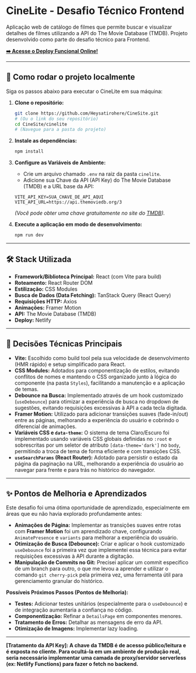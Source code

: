 # CineLite - Desafio Técnico Frontend

Aplicação web de catálogo de filmes que permite buscar e visualizar detalhes de filmes utilizando a API do The Movie Database (TMDB). Projeto desenvolvido como parte do desafio técnico para  Frontend.

**[➡️ Acesse o Deploy Funcional Online!](https://cinesite.netlify.app/)**

---

## 🚀 Como rodar o projeto localmente

Siga os passos abaixo para executar o CineLite em sua máquina:

1.  **Clone o repositório:**
    ```bash
    git clone https://github.com/Heysatirohere/CineSite.git
    # (Ou o link do seu repositório)
    cd CineSite/cinelite
    # (Navegue para a pasta do projeto)
    ```

2.  **Instale as dependências:**
    ```bash
    npm install
    ```

3.  **Configure as Variáveis de Ambiente:**
    * Crie um arquivo chamado `.env` na raiz da pasta `cinelite`.
    * Adicione sua Chave da API (API Key) do The Movie Database (TMDB) e a URL base da API:
    ```env
    VITE_API_KEY=SUA_CHAVE_DE_API_AQUI
    VITE_API_URL=https://api.themoviedb.org/3
    ```
    *(Você pode obter uma chave gratuitamente no site do [TMDB](https://www.themoviedb.org/)).*

4.  **Execute a aplicação em modo de desenvolvimento:**
    ```bash
    npm run dev
    ```


---

## 🛠️ Stack Utilizada

* **Framework/Biblioteca Principal:** React (com Vite para build)
* **Roteamento:** React Router DOM
* **Estilização:** CSS Modules
* **Busca de Dados (Data Fetching):** TanStack Query (React Query)
* **Requisições HTTP:** Axios
* **Animações:** Framer Motion
* **API:** The Movie Database (TMDB)
* **Deploy:** Netlify

---

## 🧠 Decisões Técnicas Principais

* **Vite:** Escolhido como build tool pela sua velocidade de desenvolvimento (HMR rápido) e setup simplificado para React.
* **CSS Modules:** Adotados para componentização de estilos, evitando conflitos de nomes e mantendo o CSS organizado junto à lógica do componente (na pasta `Styles`), facilitando a manutenção e a aplicação de temas.
* **Debounce na Busca:** Implementado através de um hook customizado (`useDebounce`) para otimizar a experiência de busca no dropdown de sugestões, evitando requisições excessivas à API a cada tecla digitada.
* **Framer Motion:** Utilizado para adicionar transições suaves (fade-in/out) entre as páginas, melhorando a experiência do usuário e cobrindo o diferencial de animações.
* **Variáveis CSS e `data-theme`:** O sistema de tema Claro/Escuro foi implementado usando variáveis CSS globais definidas no `:root` e sobrescritas por um seletor de atributo `[data-theme='dark']` no `body`, permitindo a troca de tema de forma eficiente e com transições CSS.
* **`useSearchParams` (React Router):** Adotado para persistir o estado da página da paginação na URL, melhorando a experiência do usuário ao navegar para frente e para trás no histórico do navegador.

---

## ✨ Pontos de Melhoria e Aprendizados

Este desafio foi uma ótima oportunidade de aprendizado, especialmente em áreas que eu não havia explorado profundamente antes:

* **Animações de Página:** Implementar as transições suaves entre rotas com **Framer Motion** foi um aprendizado chave, configurando `AnimatePresence` e `variants` para melhorar a experiência do usuário.
* **Otimização de Busca (Debounce):** Criar e aplicar o hook customizado `useDebounce` foi a primeira vez que implementei essa técnica para evitar requisições excessivas à API durante a digitação.
* **Manipulação de Commits no Git:** Precisei aplicar um commit específico de um branch para outro, o que me levou a aprender e utilizar o comando `git cherry-pick` pela primeira vez, uma ferramenta útil para gerenciamento granular do histórico.

**Possíveis Próximos Passos (Pontos de Melhoria):**

* **Testes:** Adicionar testes unitários (especialmente para o `useDebounce`) e de integração aumentaria a confiança no código.
* **Componentização:** Refinar a `DetailsPage` em componentes menores.
* **Tratamento de Erros:** Detalhar as mensagens de erro da API.
* **Otimização de Imagens:** Implementar lazy loading.

---

**[Tratamento da API Key]: A chave da TMDB é de acesso público/leitura e é exposta no cliente. Para ocultá-la em um ambiente de produção real, seria necessário implementar uma camada de proxy/servidor serverless (ex: Netlify Functions) para fazer o fetch no backend.**
